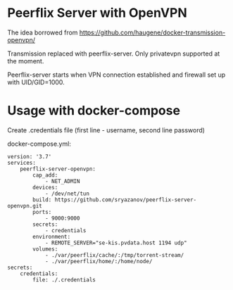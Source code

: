 # Peerflix Server with OpenVPN

The idea borrowed from https://github.com/haugene/docker-transmission-openvpn/

Transmission replaced with peerflix-server. Only privatevpn supported at the moment.

Peerflix-server starts when VPN connection established and firewall set up with UID/GID=1000.

# Usage with docker-compose
Create .credentials file (first line - username, second line password)

docker-compose.yml:
```
version: '3.7'
services:
    peerflix-server-openvpn:
        cap_add:
            - NET_ADMIN
        devices:
            - /dev/net/tun
        build: https://github.com/sryazanov/peerflix-server-openvpn.git
        ports:
            - 9000:9000
        secrets:
            - credentials
        environment:
            - REMOTE_SERVER="se-kis.pvdata.host 1194 udp"
        volumes:
            - ./var/peerflix/cache/:/tmp/torrent-stream/
            - ./var/peerflix/home/:/home/node/
secrets:
    credentials:
        file: ./.credentials
```